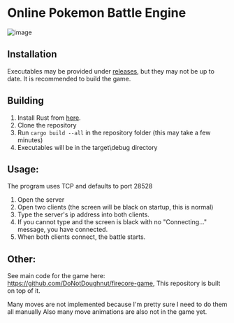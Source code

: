 # Online Pokemon Battle Engine

![image](https://user-images.githubusercontent.com/14354819/122807735-ca808800-d280-11eb-8b58-8b4d0da4b0ee.png)

## Installation

Executables may be provided under [releases](https://github.com/DoNotDoughnut/pokemon-battle-engine/releases), but they may not be up to date.
It is recommended to build the game.

## Building

1. Install Rust from [here](https://www.rust-lang.org/learn/get-started).
2. Clone the repository
3. Run ```cargo build --all``` in the repository folder (this may take a few minutes)
4. Executables will be in the target\debug directory

## Usage: 

The program uses TCP and defaults to port 28528

1. Open the server
2. Open two clients (the screen will be black on startup, this is normal)
3. Type the server's ip address into both clients.
4. If you cannot type and the screen is black with no "Connecting..." message, you have connected.
5. When both clients connect, the battle starts.

## Other:

See main code for the game here: https://github.com/DoNotDoughnut/firecore-game,
This repository is built on top of it.

Many moves are not implemented because I'm pretty sure I need to do them all manually
Also many move animations are also not in the game yet.
